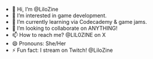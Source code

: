 - 👋 Hi, I’m @LiloZine
- 👀 I’m interested in game development.
- 🌱 I’m currently learning via Codecademy & game jams.
- 💞️ I’m looking to collaborate on ANYTHING!
- 📫 How to reach me? @LIL0ZINE on X
- 😄 Pronouns: She/Her
- ⚡ Fun fact: I stream on Twitch! @LiloZine

<!---
LiloZine/LiloZine is a ✨ special ✨ repository because its `README.md` (this file) appears on your GitHub profile.
You can click the Preview link to take a look at your changes.
--->
